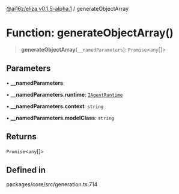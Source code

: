 [@ai16z/eliza v0.1.5-alpha.1](../index.md) / generateObjectArray

# Function: generateObjectArray()

> **generateObjectArray**(`__namedParameters`): `Promise`\<`any`[]\>

## Parameters

• **\_\_namedParameters**

• **\_\_namedParameters.runtime**: [`IAgentRuntime`](../interfaces/IAgentRuntime.md)

• **\_\_namedParameters.context**: `string`

• **\_\_namedParameters.modelClass**: `string`

## Returns

`Promise`\<`any`[]\>

## Defined in

packages/core/src/generation.ts:714

